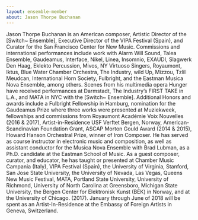 ```yaml
---
layout: ensemble-member
about: Jason Thorpe Buchanan
---
```

Jason Thorpe Buchanan is an American composer, Artistic Director of the [Switch~ Ensemble], Executive Director of the VIPA Festival (Spain), and Curator for the San Francisco Center for New Music. Commissions and international performances include work with Alarm Will Sound, Talea Ensemble, Gaudeamus, Interface, Nikel, Linea, Insomnio, EXAUDI, Slagwerk Den Haag, Eklekto Percussion, Mivos,  NY Virtuoso Singers, Royaumont, Iktus, Blue Water Chamber Orchestra, The Industry, wild Up, Mizzou, Tzlil Meudcan, International Horn Society, Fulbright, and the Eastman Musica Nova Ensemble, among others. Scenes from his multimedia opera Hunger have received performances at Darmstadt, The Industry’s FIRST TAKE in L.A., and MATA in NYC with the [Switch~ Ensemble]. Additional Honors and awards include a Fulbright Fellowship in Hamburg, nomination for the Gaudeamus Prize where three works were presented at Muziekweek, fellowships and commissions from Royaumont Académie Voix Nouvelles (2016 & 2017), Artist-in-Residence USF Verftet Bergen, Norway, American-Scandinavian Foundation Grant, ASCAP Morton Gould Award (2014 & 2015), Howard Hanson Orchestral Prize, winner of Iron Composer. He has served as course instructor in electronic music and composition, as well as assistant conductor for the Musica Nova Ensemble with Brad Lubman, as a Ph.D. candidate at the Eastman School of Music.  As a guest composer, curator, and educator, he has taught or presented at Chamber Music Campania (Italy), VIPA Festival (Spain), the University of Virginia, Stanford, San Jose State University, the University of Nevada, Las Vegas, Queens New Music Festival, MATA, Portland State University, University of Richmond, University of North Carolina at Greensboro, Michigan State University, the Bergen Center for Elektronisk Kunst (BEK) in Norway, and at the University of Chicago. (2017). January through June of 2018 will be spent as an Artist-In-Residence at the Embassy of Foreign Artists in Geneva, Switzerland.
